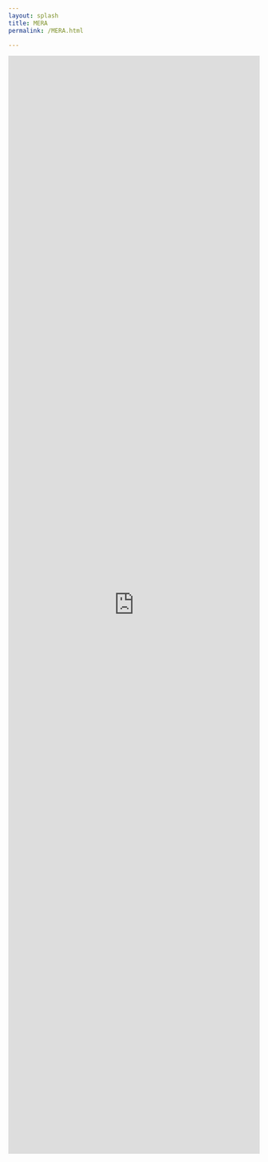 ```yaml
---
layout: splash
title: MERA
permalink: /MERA.html

---
```



<iframe src="http://142.103.48.20:3838/MERA/" height="2200px" width="100%" frameBorder="0">
  Your browser doesn't support iframes
</iframe>
